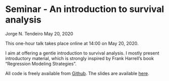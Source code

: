 Seminar - An introduction to survival analysis
================
Jorge N. Tendeiro
May 20, 2020

This one-hour talk takes place online at 14:00 on May 20, 2020.

I aim at offering a gentle introduction to survival analysis. I mostly
present introductory material, which is strongly inspired by Frank
Harrell’s book “Regression Modeling Strategies”.

All code is freely available from
[Github](https://github.com/jorgetendeiro/Seminar-2020-Survival-Analysis).
The slides are available [here](slides/Presentation.pdf).
